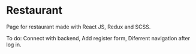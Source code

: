 # Restaurant
Page for restaurant made with React JS, Redux and SCSS.

To do:
Connect with backend,
Add register form,
Diferrent navigation after log in.